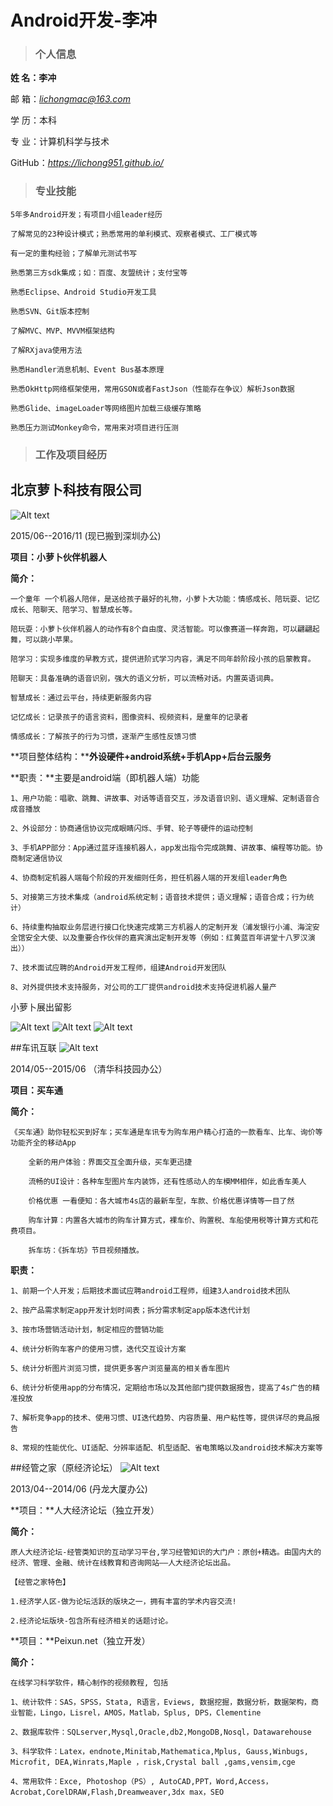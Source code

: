 # Android开发-李冲
> ### 个人信息

**姓 名：李冲**								                 



邮  箱：*lichongmac@163.com*

学 历：本科

专 业：计算机科学与技术

GitHub：*https://lichong951.github.io/*

> ### 专业技能

	5年多Android开发；有项目小组leader经历
	
	了解常见的23种设计模式；熟悉常用的单利模式、观察者模式、工厂模式等
	
	有一定的重构经验；了解单元测试书写
	
	熟悉第三方sdk集成；如：百度、友盟统计；支付宝等
	
	熟悉Eclipse、Android Studio开发工具
	
	熟悉SVN、Git版本控制
	
	了解MVC、MVP、MVVM框架结构
	
	了解RXjava使用方法
	
	熟悉Handler消息机制、Event Bus基本原理
	
	熟悉OkHttp网络框架使用，常用GSON或者FastJson（性能存在争议）解析Json数据
	
	熟悉Glide、imageLoader等网络图片加载三级缓存策略
	
	熟悉压力测试Monkey命令，常用来对项目进行压测

> ### 工作及项目经历



## 北京萝卜科技有限公司
![Alt text](/Users/smart/Downloads/tmp/luobotec_logo.jpg)

2015/06--2016/11  (现已搬到深圳办公)

**项目：小萝卜伙伴机器人**

**简介：**
	
	一个童年 一个机器人陪伴，是送给孩子最好的礼物，小萝卜大功能：情感成长、陪玩耍、记忆成长、陪聊天、陪学习、智慧成长等。
	陪玩耍：小萝卜伙伴机器人的动作有8个自由度、灵活智能。可以像赛道一样奔跑，可以翩翩起舞，可以跳小苹果。
		陪学习：实现多维度的早教方式，提供进阶式学习内容，满足不同年龄阶段小孩的启蒙教育。
		陪聊天：具备准确的语音识别，强大的语义分析，可以流畅对话。内置英语词典。
		智慧成长：通过云平台，持续更新服务内容
		记忆成长：记录孩子的语言资料，图像资料、视频资料，是童年的记录者
		情感成长：了解孩子的行为习惯，逐渐产生感性反馈习惯

**项目整体结构：****外设硬件+android系统+手机App+后台云服务**

**职责：**主要是android端（即机器人端）功能
	
	1、用户功能：唱歌、跳舞、讲故事、对话等语音交互，涉及语音识别、语义理解、定制语音合成音播放
	
	2、外设部分：协商通信协议完成眼睛闪烁、手臂、轮子等硬件的运动控制
	
	3、手机APP部分：App通过蓝牙连接机器人，app发出指令完成跳舞、讲故事、编程等功能。协商制定通信协议
	
	4、协商制定机器人端每个阶段的开发细则任务，担任机器人端的开发组leader角色
	
	5、对接第三方技术集成（android系统定制；语音技术提供；语义理解；语音合成；行为统计）
	
	6、持续重构抽取业务层进行接口化快速完成第三方机器人的定制开发（浦发银行小浦、海淀安全馆安全大使、以及重要合作伙伴的嘉宾演出定制开发等（例如：红黄蓝百年讲堂十八罗汉演出））
	
	7、技术面试应聘的Android开发工程师，组建Android开发团队
	
	8、对外提供技术支持服务，对公司的工厂提供android技术支持促进机器人量产
小萝卜展出留影
	
![Alt text](/Users/smart/Downloads/tmp/8af2f0c5a8fde293cbc8f82b7a074fa9.jpg)
![Alt text](/Users/smart/Downloads/tmp/8632c811ed366b500cae29cca7862129.jpg)
![Alt text](/Users/smart/Downloads/tmp/e7dceb8b3a2cea4eb0a04ebac4e95b8c.jpg)

##车讯互联
![Alt text](/Users/smart/Downloads/tmp/chexun_logo.png)

2014/05--2015/06 （清华科技园办公）

**项目：买车通**

**简介：**
	
	《买车通》助你轻松买到好车；买车通是车讯专为购车用户精心打造的一款看车、比车、询价等功能齐全的移动App
			全新的用户体验：界面交互全面升级，买车更迅捷	
		流畅的UI设计：各种车型图片车内装饰，还有性感动人的车模MM相伴，如此香车美人	
		价格优惠 一看便知：各大城市4s店的最新车型，车款、价格优惠详情等一目了然	
		购车计算：内置各大城市的购车计算方式，裸车价、购置税、车船使用税等计算方式和花费项目。	
		拆车坊：《拆车坊》节目视频播放。
		
**职责：**

	1、前期一个人开发；后期技术面试应聘android工程师，组建3人android技术团队
	
	2、按产品需求制定app开发计划时间表；拆分需求制定app版本迭代计划
	
	3、按市场营销活动计划，制定相应的营销功能	
	4、统计分析购车客户的使用习惯，迭代交互设计方案	
	5、统计分析图片浏览习惯，提供更多客户浏览量高的相关香车图片	
	6、统计分析使用app的分布情况，定期给市场以及其他部门提供数据报告，提高了4s广告的精准投放	
	7、解析竞争app的技术、使用习惯、UI迭代趋势、内容质量、用户粘性等，提供详尽的竟品报告	
	8、常规的性能优化、UI适配、分辨率适配、机型适配、省电策略以及android技术解决方案等
	
##经管之家（原经济论坛）
![Alt text](/Users/smart/Downloads/tmp/jg_logo.jpeg)

2013/04--2014/06 (丹龙大厦办公)

**项目：**人大经济论坛（独立开发）

**简介：**
	
	原人大经济论坛-经管类知识的互动学习平台,学习经管知识的大门户：原创+精选。由国内大的经济、管理、金融、统计在线教育和咨询网站——人大经济论坛出品。
	
	【经管之家特色】
	
	1.经济学人区-做为论坛活跃的版块之一，拥有丰富的学术内容交流!
	
	2.经济论坛版块-包含所有经济相关的话题讨论。

**项目：**Peixun.net（独立开发）

**简介：**
	
	在线学习科学软件，精心制作的视频教程, 包括
	
	1、统计软件：SAS，SPSS，Stata, R语言，Eviews, 数据挖掘，数据分析，数据架构，商业智能，Lingo，Lisrel，AMOS，Matlab，Splus, DPS，Clementine
	
	2、数据库软件：SQLserver,Mysql,Oracle,db2,MongoDB,Nosql，Datawarehouse
	
	3、科学软件：Latex，endnote,Minitab,Mathematica,Mplus, Gauss,Winbugs, Microfit, DEA,Winrats,Maple ，risk,Crystal ball ,gams,vensim,cge
	
	4、常用软件：Exce, Photoshop（PS）, AutoCAD,PPT，Word,Access，Acrobat,CorelDRAW,Flash,Dreamweaver,3dx max，SEO


	
	




